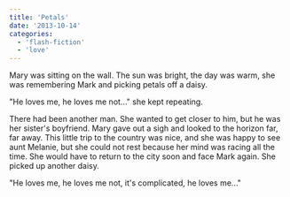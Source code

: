 ```yaml
---
title: 'Petals'
date: '2013-10-14'
categories:
  - 'flash-fiction'
  - 'love'
---
```


Mary was sitting on the wall. The sun was bright, the day was warm, she was
remembering Mark and picking petals off a daisy.

<!-- truncate -->

"He loves me, he loves me not..." she kept repeating.

There had been another man. She wanted to get closer to him, but he was her
sister's boyfriend. Mary gave out a sigh and looked to the horizon far, far
away. This little trip to the country was nice, and she was happy to see aunt
Melanie, but she could not rest because her mind was racing all the time. She
would have to return to the city soon and face Mark again. She picked up another
daisy.

"He loves me, he loves me not, it's complicated, he loves me..."
